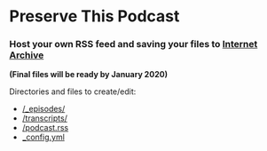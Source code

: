 # Preserve This Podcast


### Host your own RSS feed and saving your files to [Internet Archive](https://archive.org/)
**(Final files will be ready by January 2020)**

Directories and files to create/edit:
* [/_episodes/](https://github.com/mnylc/preservethispodcast/tree/master/_episodes)
* [/transcripts/](https://github.com/mnylc/preservethispodcast/tree/master/transcripts)
* [/podcast.rss](https://github.com/mnylc/preservethispodcast/blob/master/podcast.rss)
* [_config.yml](https://github.com/mnylc/preservethispodcast/blob/master/_config.yml)
